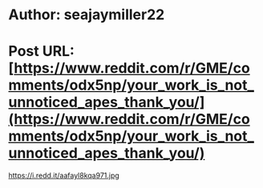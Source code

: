 # Author: seajaymiller22
# Post URL: [https://www.reddit.com/r/GME/comments/odx5np/your_work_is_not_unnoticed_apes_thank_you/](https://www.reddit.com/r/GME/comments/odx5np/your_work_is_not_unnoticed_apes_thank_you/)


https://i.redd.it/aafayl8kqa971.jpg